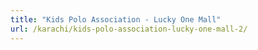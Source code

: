 ```yaml
---
title: "Kids Polo Association - Lucky One Mall"
url: /karachi/kids-polo-association-lucky-one-mall-2/
---
```

